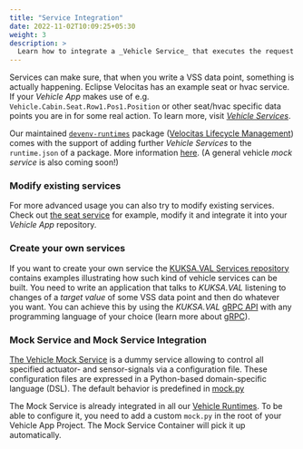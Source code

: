 ```yaml
---
title: "Service Integration"
date: 2022-11-02T10:09:25+05:30
weight: 3
description: >
  Learn how to integrate a _Vehicle Service_ that executes the request of your _Vehicle App_ on vehicle side
---
```


Services can make sure, that when you write a VSS data point, something is actually happening. Eclipse Velocitas has an example seat or hvac service. If your _Vehicle App_ makes use of e.g. `Vehicle.Cabin.Seat.Row1.Pos1.Position` or other seat/hvac specific data points you are in for some real action. To learn more, visit [_Vehicle Services_](/docs/concepts/development_model/val/#vehicle-services).

Our maintained [`devenv-runtimes`](https://github.com/eclipse-velocitas/devenv-runtimes) package ([Velocitas Lifecycle Management](/docs/concepts/lifecycle_management)) comes with the support of adding further _Vehicle Services_ to the `runtime.json` of a package. More information [here](/docs/concepts/lifecycle_management/packages/development/#configuration-of-runtime-packages). (A general vehicle _mock service_ is also coming soon!)

### Modify existing services

For more advanced usage you can also try to modify existing services. Check out [the seat service](https://github.com/eclipse/kuksa.val.services/tree/main/seat_service) for example, modify it and integrate it into your _Vehicle App_ repository.

### Create your own services

If you want to create your own service the [KUKSA.VAL Services repository](https://github.com/eclipse/kuksa.val.services/) contains examples illustrating how such kind of vehicle services can be built. You need to write an application that talks to _KUKSA.VAL_ listening to changes of a _target value_ of some VSS data point and then do whatever you want. You can achieve this by using the _KUKSA.VAL_ [gRPC API](https://github.com/eclipse/kuksa.val/tree/master/proto/kuksa/val/v1) with any programming language of your choice (learn more about [gRPC](https://grpc.io)).

### Mock Service and Mock Service Integration

[The Vehicle Mock Service](https://github.com/eclipse/kuksa.val.services/tree/main/mock_service) is a dummy service allowing to control all specified actuator- and sensor-signals via a configuration file. These configuration files are expressed in a Python-based domain-specific language (DSL).
The default behavior is predefined in [mock.py](https://github.com/eclipse/kuksa.val.services/blob/main/mock_service/mock.py)

The Mock Service is already integrated in all our [Vehicle Runtimes](/docs/tutorials/vehicle_app_runtime). To be able to configure it, you need to add a custom `mock.py` in the root of your Vehicle App Project. The Mock Service Container will pick it up automatically.
